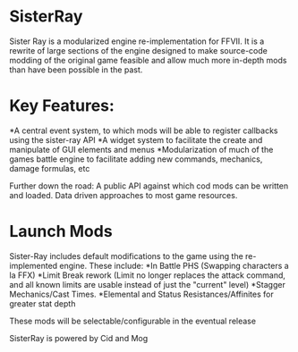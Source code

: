 # SisterRay
Sister Ray is a modularized engine re-implementation for FFVII. It is a rewrite of large sections of the engine designed to make source-code modding of the original game feasible and allow much more in-depth mods than have been possible in the past.

# Key Features: 
*A central event system, to which mods will be able to register callbacks using the sister-ray API
*A widget system to facilitate the create and manipulate of GUI elements and menus
*Modularization of much of the games battle engine to facilitate adding new commands, mechanics, damage formulas, etc

Further down the road:
A public API against which cod mods can be written and loaded. Data driven approaches to most game resources.

# Launch Mods

Sister-Ray includes default modifications to the game using the re-implemented engine. These include:
*In Battle PHS (Swapping characters a la FFX)
*Limit Break rework (Limit no longer replaces the attack command, and all known limits are usable instead of just the "current" level)
*Stagger Mechanics/Cast Times.
*Elemental and Status Resistances/Affinites for greater stat depth

These mods will be selectable/configurable in the eventual release

SisterRay is powered by Cid and Mog
